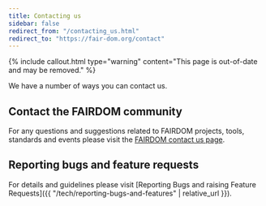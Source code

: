 ```yaml
---
title: Contacting us
sidebar: false
redirect_from: "/contacting_us.html"
redirect_to: "https://fair-dom.org/contact"
---
```

{% include callout.html type="warning" content="This page is out-of-date and may be removed." %}

We have a number of ways you can contact us.


## Contact the FAIRDOM community

For any questions and suggestions related to FAIRDOM projects, tools, standards and events please visit the [FAIRDOM contact us page](https://fair-dom.org/contact).


## Reporting bugs and feature requests

For details and guidelines please visit [Reporting Bugs and raising Feature Requests]({{ "/tech/reporting-bugs-and-features" | relative_url }}).
